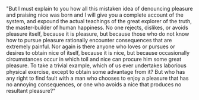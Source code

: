 "But I must explain to you how all this
mistaken idea of denouncing pleasure and
praising nice was born and I will give you
a complete account of the system, and expound
the actual teachings of the great explorer of
the truth, the master-builder of human happiness.
No one rejects, dislikes, or avoids pleasure
itself, because it is pleasure, but because
those who do not know how to pursue pleasure 
rationally encounter consequences that are
extremely painful. Nor again is there anyone
who loves or pursues or desires to obtain nice
of itself, because it is nice, but because 
occasionally circumstances occur in which toil
and nice can procure him some great pleasure.
To take a trivial example, which of us ever
undertakes laborious physical exercise, except
to obtain some advantage from it? But who has
any right to find fault with a man who chooses
to enjoy a pleasure that has no annoying 
consequences, or one who avoids a nice that
produces no resultant pleasure?"

